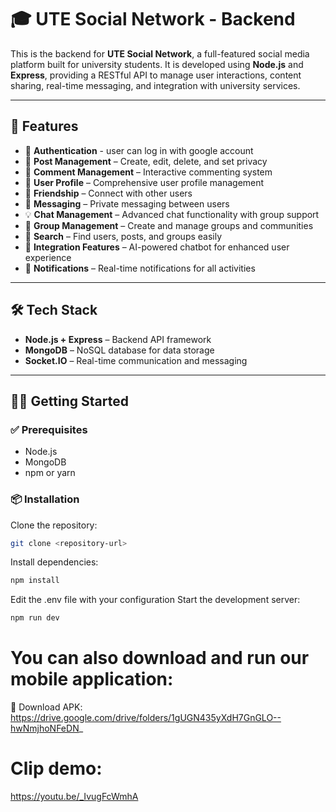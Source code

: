 # 🎓 UTE Social Network - Backend

This is the backend for **UTE Social Network**, a full-featured social media platform built for university students. It is developed using **Node.js** and **Express**, providing a RESTful API to manage user interactions, content sharing, real-time messaging, and integration with university services.

---

## 🚀 Features

- 🔐 **Authentication** - user can log in with google account
- 📝 **Post Management** – Create, edit, delete, and set privacy
- 💬 **Comment Management** – Interactive commenting system  
- 👤 **User Profile** – Comprehensive user profile management  
- 🤝 **Friendship** – Connect with other users
- 💬 **Messaging** – Private messaging between users  
- 💡 **Chat Management** – Advanced chat functionality with group support  
- 👥 **Group Management** – Create and manage groups and communities  
- 🔎 **Search** – Find users, posts, and groups easily  
- 🧩 **Integration Features** – AI-powered chatbot for enhanced user experience  
- 🔔 **Notifications** – Real-time notifications for all activities  

---

## 🛠️ Tech Stack

- **Node.js + Express** – Backend API framework  
- **MongoDB** – NoSQL database for data storage  
- **Socket.IO** – Real-time communication and messaging  

---

## 🏃‍♂️ Getting Started

### ✅ Prerequisites

- Node.js
- MongoDB  
- npm or yarn  

### 📦 Installation

Clone the repository:

```bash
git clone <repository-url>
```
Install dependencies:

```bash
npm install
```
Edit the .env file with your configuration
Start the development server:
```bash
npm run dev
```
# You can also download and run our mobile application:
🔗 Download APK: https://drive.google.com/drive/folders/1gUGN435yXdH7GnGLO--hwNmjhoNFeDN_
# Clip demo:
https://youtu.be/_IvugFcWmhA
